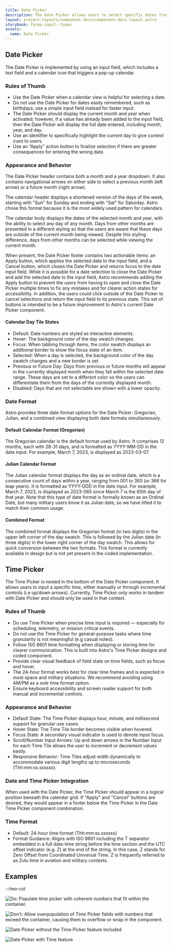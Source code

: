 ```yaml
---
title: Date Picker
description: The Date Picker allows users to select specific dates from a calendar display for the purpose of minimizing data entry errors.
layout: project:layouts/component-docs/component-docs-layout.astro
storybook: forms-input--types
assets:
  name: Date Picker
---
```


## Date Picker
 
The Date Picker is implemented by using an input field, which includes a text field and a calendar icon that triggers a pop-up calendar.

### Rules of Thumb

- Use the Date Picker when a calendar view is helpful for selecting a date.
- Do not use the Date Picker for dates easily remembered, such as birthdays; use a simple input field instead for faster input.
- The Date Picker should display the current month and year when activated; however, if a value has already been added to the input field, then the Date Picker will display the full date entered, including month, year, and day.
- Use an identifier to specifically highlight the current day to give context cues to users.
- Use an “Apply” action button to finalize selection if there are greater consequences for entering the wrong date.

### Appearance and Behavior

The Date Picker header contains both a month and a year dropdown. It also contains navigational arrows on either side to select a previous month (left arrow) or a future month (right arrow).

The calendar header displays a shortened version of the days of the week, starting with "Sun" for Sunday and ending with "Sat" for Saturday. Astro chose this format because it is the most widely used pattern for calendars.

The calendar body displays the dates of the selected month and year, with the ability to select any day of any month. Days from other months are presented in a different styling so that the users are aware that these days are outside of the current month being viewed. Despite this styling difference, days from other months can be selected while viewing the current month.

When present, the Date Picker footer contains two actionable items: an Apply button, which applies the selected date to the input field, and a Cancel button, which closes the Date Picker and returns focus to the date input field. While it is possible for a date selection to close the Date Picker and add the selected date to the input field, Astro recommends adding the Apply button to prevent the users from having to open and close the Date Picker multiple times to fix any mistakes and for clearer action states for accessibility. In addition, the users could click outside of the Date Picker to cancel selections and return the input field to its previous state. This set of buttons is intended to be a future improvement to Astro's current Date Picker component.

#### Calendar Day Tile States

- Default: Date numbers are styled as interactive elements.
- Hover: The background color of the day swatch changes.
- Focus: When tabbing through items, the color swatch displays an additional border to show the focus state of an item.
- Selected: When a day is selected, the background color of the day swatch changes and a new border is set.
- Previous or Future Day: Days from previous or future months will appear in the currently displayed month when they fall within the selected date range. These days are set to a different color so the users can differentiate them from the days of the currently displayed month.
- Disabled: Days that are not selectable are shown with a lower opacity.


### Date Format

Astro provides three date format options for the Date Picker: Gregorian, Julian, and a combined view displaying both date formats simultaneously.

#### Default Calendar Format (Gregorian)

The Gregorian calendar is the default format used by Astro. It comprises 12 months, each with 28-31 days, and is formatted as YYYY-MM-DD in the date input. For example, March 7, 2023, is displayed as 2023-03-07.

#### Julian Calendar Format

The Julian calendar format displays the day as an ordinal date, which is a consecutive count of days within a year, ranging from 001 to 365 (or 366 for leap years). It is formatted as YYYY-DDD in the date input. For example, March 7, 2023, is displayed as 2023-065 since March 7 is the 65th day of that year. Note that this type of date format is formally known as an Ordinal Date, but many military users know it as Julian date, so we have titled it to match their common usage.

#### Combined Format

The combined format displays the Gregorian format (in two digits) in the upper left corner of the day swatch. This is followed by the Julian date (in three digits) in the lower right corner of the day swatch. This allows for quick conversion between the two formats. This format is currently available in design but is not yet present in the coded implementation.

## Time Picker

The Time Picker is nested in the bottom of the Date Picker component. It allows users to input a specific time, either manually or through incremental controls (i.e up/down arrows). Currently, Time Picker only works in tandem with Date Picker and should only be used in that context.

### Rules of Thumb

- Do use Time Picker when precise time input is required — especially for scheduling, telemetry, or mission critical events.
- Do not use the Time Picker for general-purpose tasks where time granularity is not meaningful (e.g casual notes).
- Follow ISO 8601 time formatting when displaying or storing time for clearer communication. This is built into Astro's Time Picker designs and coded component.
- Provide clear visual feedback of field state on time fields, such as focus and hover.
- The 24-hour format works best for clear time frames and is expected in most space and military situations. We recommend avoiding using AM/PM as a sole time format option.
- Ensure keyboard accessibility and screen reader support for both manual and incremental controls.

### Appearance and Behavior

- Default State: The Time Picker displays hour, minute, and millisecond support for granular use cases.
- Hover State: The Time Tile border becomes visible when hovered.
- Focus State: A secondary visual indicator is used to denote input focus.
- Scroll/Number Input Arrows: Up and down arrows in the Number Input for each Time Tile allows the user to increment or decrement values easily.
- Responsive Behavior: Time Tiles adjust width dynamically to accommodate various digit lengths up to microseconds (Thh:mm\:ss.ssssss).
 
### Date and Time Picker Integration

When used with the Date Picker, the Time Picker should appear in a logical position beneath the calendar grid. If "Apply" and "Cancel" buttons are desired, they would appear in a footer below the Time Picker in the Date Time Picker component combination.

### Time Format

- Default: 24-hour time format (Thh:mm\:ss.ssssss)
- Format Guidance: Aligns with ISO 8601 including the T separator embedded in a full date-time string before the time section and the UTC offset indicator (e.g. Z) at the end of the string. In this case, Z stands for Zero Offset from Coordinated Universal Time. Z is frequently referred to as Zulu time in aviation and military contexts.

## Examples

:::two-col

![Do: Populate time picker with coherent numbers that fit within the container.](/img/components/date-picker/date-picker-do-1.webp "Do: Populate time picker with coherent numbers that fit within the container.")

![Donʼt: Allow overpopulation of Time Picker fields with numbers that exceed the container, causing them to overflow or wrap in the component.](/img/components/date-picker/date-picker-dont-1.webp "Don't: Allow overpopulation of Time Picker fields with numbers that exceed the container or the user's use case, causing them to overflow or wrap in the component.")

![Date Picker without the Time Picker feature included](/img/components/date-picker/date-picker-only.webp "Date Picker without Time Picker feature included")

![Date Picker with Time feature](/img/components/date-picker/date-picker-with-time.webp "Date Picker with Time feature")
